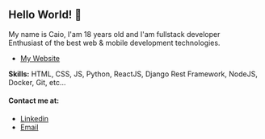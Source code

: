 ## Hello World! :wave:

My name is Caio, I'am 18 years old and I'am fullstack developer<br>
Enthusiast of the best web & mobile development technologies.<br>

- [My Website](https://caiogabriel.vercel.app/)

**Skills:** HTML, CSS, JS, Python, ReactJS, Django Rest Framework, NodeJS, Docker, Git, etc...

#### Contact me at:
- [Linkedin](https://www.linkedin.com/in/caio-gabriel-5381651b5/)
- [Email](mailto:caiogabriel135@gmail.com)


